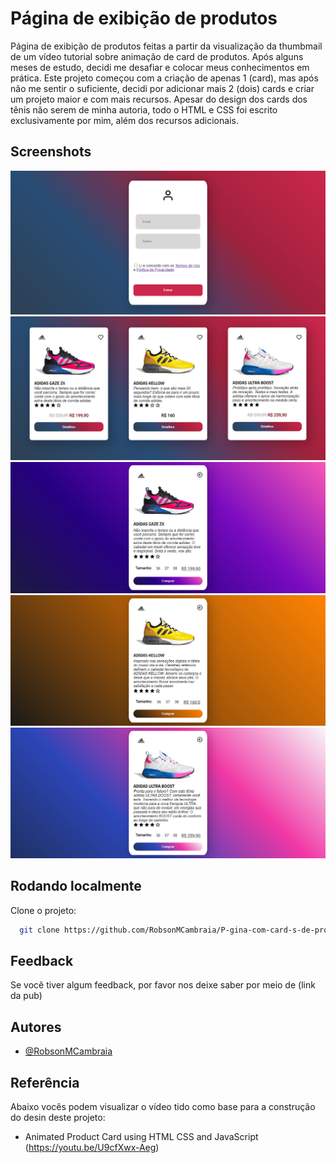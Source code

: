 
# Página de exibição de produtos

Página de exibição de produtos feitas a partir da visualização da thumbmail de um vídeo tutorial sobre animação de card de produtos. Após alguns meses de estudo, decidi me desafiar e colocar meus conhecimentos em prática. Este projeto começou com a criação de apenas 1 (card), mas após não me sentir o suficiente, decidi por adicionar mais 2 (dois) cards e criar um projeto maior e com mais recursos. Apesar do design dos cards dos tênis não serem de minha autoria, todo o HTML e CSS foi escrito exclusivamente por mim, além dos recursos adicionais.



## Screenshots

![Login page](assets/images/Screenshots/1.png?raw=true "Screenshot")
![Card page](assets/images/Screenshots/2.png?raw=true "Screenshot")
![Others Screenshots](assets/images/Screenshots/3.png?raw=true "Screenshot")
![Others Screenshots](assets/images/Screenshots/4.png?raw=true "Screenshot")
![Others Screenshots](assets/images/Screenshots/5.png?raw=true "Screenshot")


## Rodando localmente

Clone o projeto:

```bash
  git clone https://github.com/RobsonMCambraia/P-gina-com-card-s-de-produtos.git
```

## Feedback

Se você tiver algum feedback, por favor nos deixe saber por meio de (link da pub)

## Autores

- [@RobsonMCambraia](https://github.com/RobsonMCambraia)


## Referência
Abaixo vocês podem visualizar o vídeo tido como base para a construção do desin deste projeto:

 - Animated Product Card using HTML CSS and JavaScript (https://youtu.be/U9cfXwx-Aeg)


